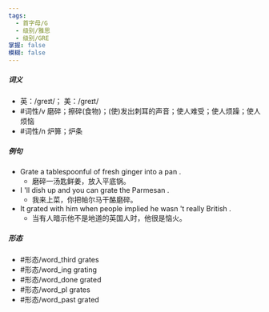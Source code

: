 ```yaml
---
tags:
  - 首字母/G
  - 级别/雅思
  - 级别/GRE
掌握: false
模糊: false
---
```

##### 词义
- 英：/ɡreɪt/； 美：/ɡreɪt/
- #词性/v  磨碎；擦碎(食物)；(使)发出刺耳的声音；使人难受；使人烦躁；使人烦恼
- #词性/n  炉箅；炉条
##### 例句
- Grate a tablespoonful of fresh ginger into a pan .
	- 磨碎一汤匙鲜姜，放入平底锅。
- I 'll dish up and you can grate the Parmesan .
	- 我来上菜，你把帕尔马干酪磨碎。
- It grated with him when people implied he wasn 't really British .
	- 当有人暗示他不是地道的英国人时，他很是恼火。
##### 形态
- #形态/word_third grates
- #形态/word_ing grating
- #形态/word_done grated
- #形态/word_pl grates
- #形态/word_past grated
